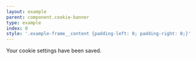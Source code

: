 ```yaml
---
layout: example
parent: component.cookie-banner
type: example
index: 0
style: '.example-frame__content {padding-left: 0; padding-right: 0;}'
---
```


<div id="cookie-confirm" class="ds_notification  ds_notification--cookie-success  ds_reversed  js-confirm-cookie-content" data-module="ds-notification">
    <div class="ds_wrapper">
        <div class="ds_notification__content">
            <div class="ds_notification__text">
                <p>Your cookie settings have been saved.</p>
            </div>
        </div>
    </div>
</div>
